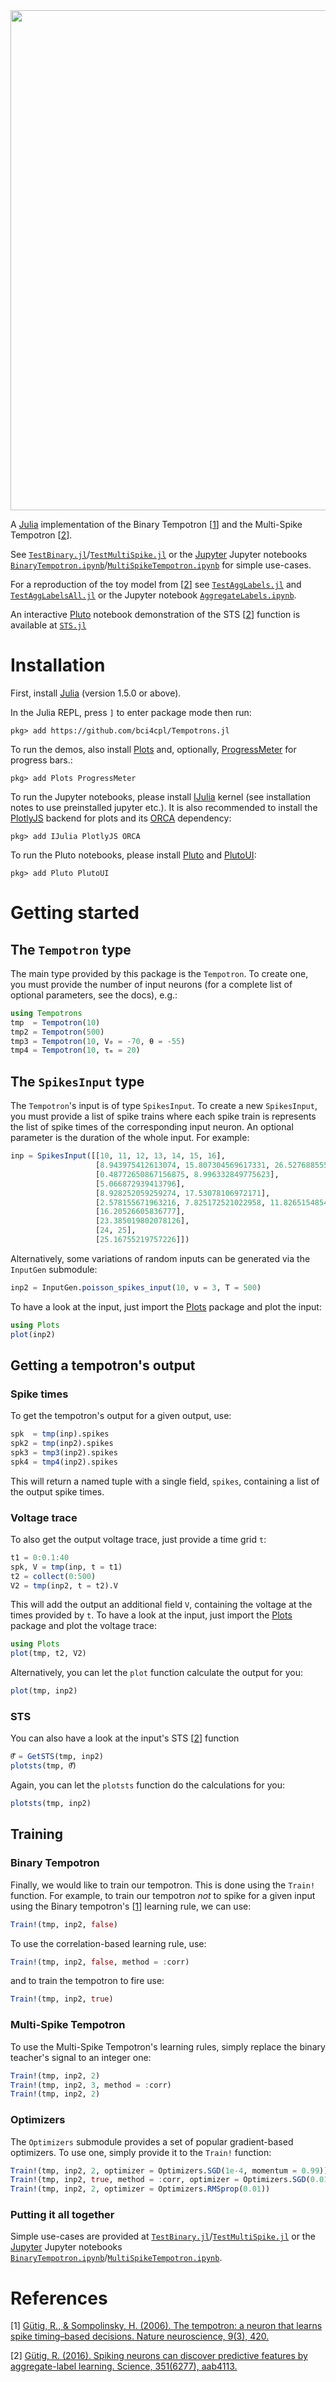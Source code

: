 <img src="logo/logo_transparent_banner.png" width="800">

A [Julia](https://julialang.org/) implementation of the Binary Tempotron [[1](#references)] and the Multi-Spike Tempotron [[2](#references)].

See [`TestBinary.jl`](https://github.com/bci4cpl/Tempotrons.jl/blob/master/examples/TestBinary.jl)/[`TestMultiSpike.jl`](https://github.com/bci4cpl/Tempotrons.jl/blob/master/examples/TestMultiSpike.jl)
or the [Jupyter](https://jupyter.org/) Jupyter notebooks [`BinaryTempotron.ipynb`](https://github.com/bci4cpl/Tempotrons.jl/blob/master/notebooks/BinaryTempotron.ipynb)/[`MultiSpikeTempotron.ipynb`](https://github.com/bci4cpl/Tempotrons.jl/blob/master/notebooks/MultiSpikeTempotron.ipynb)
for simple use-cases.

For a reproduction of the toy model from [[2](#references)] see [`TestAggLabels.jl`](https://github.com/bci4cpl/Tempotrons.jl/blob/master/examples/TestAggLabels.jl)
and [`TestAggLabelsAll.jl`](https://github.com/bci4cpl/Tempotrons.jl/blob/master/examples/TestAggLabelsAll.jl)
or the Jupyter notebook [`AggregateLabels.ipynb`](https://github.com/bci4cpl/Tempotrons.jl/blob/master/notebooks/AggregateLabels.ipynb).

An interactive [Pluto](https://github.com/fonsp/Pluto.jl) notebook demonstration of the STS [[2](#references)] function
is available at [`STS.jl`](https://github.com/bci4cpl/Tempotrons.jl/blob/master/notebooks/STS.jl)

# Installation
First, install [Julia](https://julialang.org/) (version 1.5.0 or above).

In the Julia REPL, press `]` to enter package mode then run:
```console
pkg> add https://github.com/bci4cpl/Tempotrons.jl
```

To run the demos, also install [Plots](https:/http://docs.juliaplots.org) and, optionally, [ProgressMeter](https://github.com/timholy/ProgressMeter.jl) for progress bars.:
```console
pkg> add Plots ProgressMeter
```

To run the Jupyter notebooks, please install [IJulia](https://github.com/JuliaLang/IJulia.jl) kernel (see installation notes to use preinstalled jupyter etc.). It is also recommended to install the [PlotlyJS](https://github.com/JuliaPlots/PlotlyJS.jl) backend for plots and its [ORCA](https://github.com/sglyon/ORCA.jl) dependency:
```console
pkg> add IJulia PlotlyJS ORCA
```

To run the Pluto notebooks, please install [Pluto](https://github.com/fonsp/Pluto.jl) and [PlutoUI](https://github.com/fonsp/PlutoUI.jl):
```console
pkg> add Pluto PlutoUI
```

# Getting started
## The `Tempotron` type
The main type provided by this package is the `Tempotron`. To create one, you must provide the number of input neurons (for a complete list of optional parameters, see the docs), e.g.:
```julia
using Tempotrons
tmp  = Tempotron(10)
tmp2 = Tempotron(500)
tmp3 = Tempotron(10, V₀ = -70, θ = -55)
tmp4 = Tempotron(10, τₘ = 20)
```

## The `SpikesInput` type
The `Tempotron`'s input is of type `SpikesInput`. To create a new `SpikesInput`, you must provide a list of spike trains where each spike train is represents the list of spike times of the corresponding input neuron. An optional parameter is the duration of the whole input. For example:
```julia
inp = SpikesInput([[10, 11, 12, 13, 14, 15, 16],
                   [8.943975412613074, 15.807304569617331, 26.527688555672533],
                   [0.48772650867156875, 8.996332849775623],
                   [5.066872939413796],
                   [8.928252059259274, 17.53078106972171],
                   [2.578155671963216, 7.825172521022958, 11.82651548544644],
                   [16.20526605836777],
                   [23.385019802078126],
                   [24, 25],
                   [25.16755219757226]])
```
Alternatively, some variations of random inputs can be generated via the `InputGen` submodule:
```julia
inp2 = InputGen.poisson_spikes_input(10, ν = 3, T = 500)
```
To have a look at the input, just import the [Plots](https:/http://docs.juliaplots.org) package and plot the input:
```julia
using Plots
plot(inp2)
```

## Getting a tempotron's output
### Spike times
To get the tempotron's output for a given output, use:
```julia
spk  = tmp(inp).spikes
spk2 = tmp(inp2).spikes
spk3 = tmp3(inp2).spikes
spk4 = tmp4(inp2).spikes
```
This will return a named tuple with a single field, `spikes`, containing a list of the output spike times.

### Voltage trace
To also get the output voltage trace, just provide a time grid `t`:
```julia
t1 = 0:0.1:40
spk, V = tmp(inp, t = t1)
t2 = collect(0:500)
V2 = tmp(inp2, t = t2).V
```
This will add the output an additional field `V`, containing the voltage at the times provided by `t`.
To have a look at the input, just import the [Plots](https:/http://docs.juliaplots.org) package and plot the voltage trace:
```julia
using Plots
plot(tmp, t2, V2)
```
Alternatively, you can let the `plot` function calculate the output for you:
```julia
plot(tmp, inp2)
```

### STS
You can also have a look at the input's STS [[2](#references)] function
```julia
θ⃰ = GetSTS(tmp, inp2)
plotsts(tmp, θ⃰)
```
Again, you can let the `plotsts` function do the calculations for you:
```julia
plotsts(tmp, inp2)
```

## Training
### Binary Tempotron
Finally, we would like to train our tempotron. This is done using the `Train!` function. For example, to train our tempotron *not* to spike for a given input using the Binary tempotron's [[1](#references)] learning rule, we can use:
```julia
Train!(tmp, inp2, false)
```
To use the correlation-based learning rule, use:
```julia
Train!(tmp, inp2, false, method = :corr)
```
and to train the tempotron to fire use:
```julia
Train!(tmp, inp2, true)
```

### Multi-Spike Tempotron
To use the Multi-Spike Tempotron's learning rules, simply replace the binary teacher's signal to an integer one:
```julia
Train!(tmp, inp2, 2)
Train!(tmp, inp2, 3, method = :corr)
Train!(tmp, inp2, 2)
```

### Optimizers
The `Optimizers` submodule provides a set of popular gradient-based optimizers. To use one, simply provide it to the `Train!` function:
```julia
Train!(tmp, inp2, 2, optimizer = Optimizers.SGD(1e-4, momentum = 0.99))
Train!(tmp, inp2, true, method = :corr, optimizer = Optimizers.SGD(0.01))
Train!(tmp, inp2, 2, optimizer = Optimizers.RMSprop(0.01))
```

### Putting it all together
Simple use-cases are provided at [`TestBinary.jl`](https://github.com/bci4cpl/Tempotrons.jl/blob/master/examples/TestBinary.jl)/[`TestMultiSpike.jl`](https://github.com/bci4cpl/Tempotrons.jl/blob/master/examples/TestMultiSpike.jl)
or the [Jupyter](https://jupyter.org/) Jupyter notebooks [`BinaryTempotron.ipynb`](https://github.com/bci4cpl/Tempotrons.jl/blob/master/notebooks/BinaryTempotron.ipynb)/[`MultiSpikeTempotron.ipynb`](https://github.com/bci4cpl/Tempotrons.jl/blob/master/notebooks/MultiSpikeTempotron.ipynb).

# References
[1] [Gütig, R., & Sompolinsky, H. (2006). The tempotron: a neuron that learns spike timing–based decisions. Nature neuroscience, 9(3), 420.](https://www.nature.com/articles/nn1643)

[2] [Gütig, R. (2016). Spiking neurons can discover predictive features by aggregate-label learning. Science, 351(6277), aab4113.](https://science.sciencemag.org/content/351/6277/aab4113)
